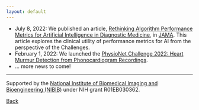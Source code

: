 ```yaml
---
layout: default
---
```


- July 8, 2022: We published an article, [Rethinking Algorithm Performance Metrics for Artificial Intelligence in Diagnostic Medicine](https://jamanetwork.com/journals/jama/fullarticle/2794258), in [JAMA](https://jamanetwork.com/). This article explores the clinical utility of performance metrics for AI from the perspective of the Challenges.
- February 1, 2022: We launched the [PhysioNet Challenge 2022: Heart Murmur Detection from Phonocardiogram Recordings](../2022/).
- ... more news to come!

---

Supported by the [National Institute of Biomedical Imaging and Bioengineering (NIBIB)](https://www.nibib.nih.gov/) under NIH grant R01EB030362.

[Back](../index.html)
